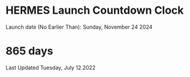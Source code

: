 # HERMES Launch Countdown Clock

Launch date (No Earlier Than): Sunday, November 24 2024
# 865 days

Last Updated Tuesday, July 12 2022